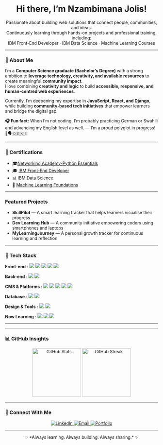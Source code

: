 <!-- ## Hi there 👋
Graduated in Computer Science(Bachelor's degree) with a strong passion for Web development, Artificial Intelligence, machine learning, and data science. I'm learning and building my skills through online courses (IBM front-end developer, IBM Data Science, Machine Learning) and personal projects. I'm excited to connect with like-minded individuals and explore opportunities in the field.

## Skills:

- Programming languages: Python, R, Java, JavaScript, PHP, and SQL 
- Data science tools: Pandas, NumPy, Matplotlib, Scikit-learn, Jupyter Notebook, and IBM Watson Studio
- Machine learning: Supervised and unsupervised learning

## Goals:

- Land an entry-level web developer role, data science role, or research opportunity.
- Continue learning and expanding my skill set in Web Development, Artificial Intelligence, data science and other technologies related to AI and web development

## Let's Connect:
#### Portfolio:
#### Contact & Address:
Location: Isingiro

Email address: nzambimanafranck@gmail.com


**JolisNzamb21st/JolisNzamb21st** is a ✨ _special_ ✨ repository because its `README.md` (this file) appears on your GitHub profile.

Here are some ideas to get you started:

- 🔭 I’m currently working on ...
- 🌱 I’m currently learning ...
- 👯 I’m looking to collaborate on ...
- 🤔 I’m looking for help with ...
- 💬 Ask me about ...
- 📫 How to reach me: ...
- 😄 Pronouns: ...
- ⚡ Fun fact: ...

👋 Hi there! I'm Nzambimana Jolis — a Computer Science graduate with a strong passion for Web Development, Artificial Intelligence, Machine Learning, and Data Science.

💡 I’m continuously building my skills through hands-on personal projects and professional online training, including but not limited to:
- IBM Front-End Developer
- IBM Data Science
- Machine Learning courses

🔧 **Tech Stack**  
- Front-end:
  HTML · CSS · Bootstrap · JavaScript · React  PHP
- Back-end:
  Python · Django
- Data Science Tools: Pandas, NumPy, Matplotlib, Scikit-learn, Jupyter Notebook, IBM Watson Studio  
- Machine Learning: Supervised & Unsupervised Learning  

🎯 **Goals**
- Land an entry-level role in Web Development, Data Science, or research opportunity.
- Continuously expand my knowledge in AI, Web Technologies, and Software Development.

🌐**Let’s Connect!**
[Portfolio](https://jolisnzamb21st.github.io/My-portifolio/) | [WhatsApp](https://wa.me/256789172498)  

📍 Location: Isingiro -->




<h1 align="center"> Hi there, I’m Nzambimana Jolis!</h1>

<p align="center">
   Passionate about building web solutions that connect people, communities, and ideas.<br>
   Continuously learning through hands-on projects and professional training, including:<br>
   IBM Front-End Developer ·  IBM Data Science ·  Machine Learning Courses
</p>

---

### 🧠 About Me
I’m a **Computer Science graduate (Bachelor’s Degree)** with a strong ambition to **leverage technology, creativity, and available resources** to create meaningful **community impact**.  
I love combining **creativity and logic** to build **accessible, responsive, and human-centred web experiences**.  

Currently, I’m deepening my expertise in **JavaScript, React, and Django**, while building **community-based tech initiatives** that empower learners and bridge the digital gap.

**🎧 Fun fact:** When I’m not coding, I’m probably practicing German or Swahili and advancing my English level as well. — I’m a proud polyglot in progress! 🧠🗣️🇩🇪🇰🇪

---

### 🏅 Certifications
- 🎓[Networking Academy-Python Essentials](https://www.credly.com/badges/7811a030-ab09-4455-9c70-1efc1f7f64f3)
- 🎓 [IBM Front-End Developer](https://www.credly.com/badges/3ed6f1cc-be5e-4e93-a852-103a52490789)  
- 📊 [IBM Data Science](https://www.credly.com/badges/3ed6f1cc-be5e-4e93-a852-103a52490789)  
- 🤖 [Machine Learning Foundations](https://www.coursera.org/account/accomplishments/certificate/YOUR-ML-CERTIFICATE-ID)

---

###  Featured Projects
-  **SkillPilot** — A smart learning tracker that helps learners visualise their progress  
-  **Dev Learning Hub** — A community initiative empowering coders using smartphones and laptops  
-  **MyLearningJourney** — A personal growth tracker for continuous learning and reflection  

---

### 🔧 Tech Stack

<p align="center">
  
**Front-end** :       <img src="https://img.shields.io/badge/HTML5-E34F26?style=for-the-badge&logo=html5&logoColor=white"/> 
<img src="https://img.shields.io/badge/CSS3-1572B6?style=for-the-badge&logo=css3&logoColor=white"/> 
<img src="https://img.shields.io/badge/Bootstrap-7952B3?style=for-the-badge&logo=bootstrap&logoColor=white"/> 
<img src="https://img.shields.io/badge/JavaScript-F7DF1E?style=for-the-badge&logo=javascript&logoColor=black"/> 
<img src="https://img.shields.io/badge/React-61DAFB?style=for-the-badge&logo=react&logoColor=black"/>

**Back-end** :        <img src="https://img.shields.io/badge/Python-3776AB?style=for-the-badge&logo=python&logoColor=white"/> 
<img src="https://img.shields.io/badge/Django-092E20?style=for-the-badge&logo=django&logoColor=white"/>

**CMS & Platforms** : <img src="https://img.shields.io/badge/WordPress-21759B?style=for-the-badge&logo=wordpress&logoColor=white"/> 
<img src="https://img.shields.io/badge/Git-F05032?style=for-the-badge&logo=git&logoColor=white"/> 
<img src="https://img.shields.io/badge/GitHub-181717?style=for-the-badge&logo=github&logoColor=white"/> 
<img src="https://img.shields.io/badge/Netlify-00C7B7?style=for-the-badge&logo=netlify&logoColor=white"/> 
<img src="https://img.shields.io/badge/Render-46E3B7?style=for-the-badge&logo=render&logoColor=black"/>

**Database** :        <img src="https://img.shields.io/badge/SQLite-003B57?style=for-the-badge&logo=sqlite&logoColor=white"/> 
<img src="https://img.shields.io/badge/MySQL-4479A1?style=for-the-badge&logo=mysql&logoColor=white"/>

**Design & Tools** :  <img src="https://img.shields.io/badge/VS_Code-0078D4?style=for-the-badge&logo=visualstudiocode&logoColor=white"/> 
<img src="https://img.shields.io/badge/Figma-F24E1E?style=for-the-badge&logo=figma&logoColor=white"/>

**Now Learning** :    <img src="https://img.shields.io/badge/Tailwind_CSS-38B2AC?style=for-the-badge&logo=tailwind-css&logoColor=white"/> 
<img src="https://img.shields.io/badge/Node.js-339933?style=for-the-badge&logo=nodedotjs&logoColor=white"/> 
<img src="https://img.shields.io/badge/REST_API-005571?style=for-the-badge"/>

</p>

---

<p align="center">
  <!-- Visual tech badges (you can uncomment if you want them visible) -->
  <!--
  ![JavaScript](https://img.shields.io/badge/JavaScript-F7DF1E?style=for-the-badge&logo=javascript&logoColor=black)
  ![React](https://img.shields.io/badge/React-20232A?style=for-the-badge&logo=react&logoColor=61DAFB)
  ![Django](https://img.shields.io/badge/Django-092E20?style=for-the-badge&logo=django&logoColor=white)
  ![Figma](https://img.shields.io/badge/Figma-F24E1E?style=for-the-badge&logo=figma&logoColor=white)
  -->
</p>

---

### 📊 GitHub Insights
<p align="center">
  <img src="https://github-readme-stats.vercel.app/api?username=JolisNzamb21st&show_icons=true&theme=tokyonight" alt="GitHub Stats" height="160"/>
  <img src="https://github-readme-streak-stats.herokuapp.com/?user=JolisNzamb21st&theme=tokyonight" alt="GitHub Streak" height="160"/>
</p>

---

### 🤝 Connect With Me
<p align="center">
  <a href="https://www.linkedin.com/in/YOUR-LINKEDIN-USERNAME" target="_blank">
    <img src="https://img.shields.io/badge/LinkedIn-%230A66C2.svg?style=for-the-badge&logo=linkedin&logoColor=white" alt="LinkedIn"/>
  </a>
  <a href="mailto:YOUR-EMAIL@gmail.com" target="_blank">
    <img src="https://img.shields.io/badge/Email-D14836?style=for-the-badge&logo=gmail&logoColor=white" alt="Email"/>
  </a>
  <a href="https://YOUR-PORTFOLIO-LINK.vercel.app" target="_blank">
    <img src="https://img.shields.io/badge/Portfolio-%2312100E.svg?style=for-the-badge&logo=firefox&logoColor=white" alt="Portfolio"/>
  </a>
</p>

---

<p align="center">
  ✨ *Always learning. Always building. Always sharing.* ✨
</p>
